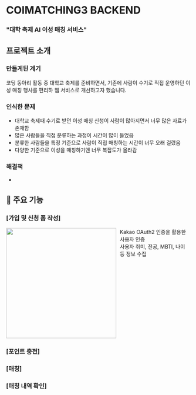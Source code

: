 # COIMATCHING3 BACKEND

### "대학 축제 AI 이성 매칭 서비스"



## 프로젝트 소개
### 만들게된 계기
코딩 동아리 활동 중 대학교 축제를 준비하면서, 기존에 사람이 수기로 직접 운영하던 이성 매칭 행사를 편리하 웹 서비스로 개선하고자 했습니다.

### 인식한 문제
 - 대학교 축제때 수기로 받던 이성 매칭 신청이 사람이 많아지면서 너무 많은 자료가 존재함
 - 많은 사람들을 직접 분류하는 과정이 시간이 많이 들었음
 - 분류한 사람들을 특정 기준으로 사람이 직접 매칭하는 시간이 너무 오래 걸렸음
 - 다양한 기준으로 이성을 매칭하기엔 너무 복잡도가 올라감

### 해결책

- 

### 

## 🎈 주요 기능

### [가입 및 신청 폼 작성]
<div style="display: flex; align-items: flex-start;">
  <img src="https://github.com/COMAtching/.github/blob/main/assets/%EC%BD%94%EB%A7%A4%EC%B9%AD_%EA%B0%80%EC%9E%85.gif?raw=true" 
       style="margin-right: 10px; width: 300px;">
  <div>
    Kakao OAuth2 인증을 활용한 사용자 인증  <br>
    사용자 취미, 전공, MBTI, 나이 등 정보 수집 <br>
  </div>
</div>




### [포인트 충전]

### [매칭]

### [매칭 내역 확인]

